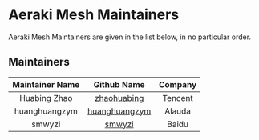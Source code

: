 <!--
# Copyright Aeraki Authors
#
# Licensed under the Apache License, Version 2.0 (the "License");
# you may not use this file except in compliance with the License.
# You may obtain a copy of the License at
#
#     http://www.apache.org/licenses/LICENSE-2.0
#
# Unless required by applicable law or agreed to in writing, software
# distributed under the License is distributed on an "AS IS" BASIS,
# WITHOUT WARRANTIES OR CONDITIONS OF ANY KIND, either express or implied.
# See the License for the specific language governing permissions and
# limitations under the License.
-->

# Aeraki Mesh Maintainers

Aeraki Mesh Maintainers are given in the list below, in no particular order.

## Maintainers

| Maintainer Name |                  Github Name                     |      Company      |
| :-------------: | :----------------------------------------------: | :---------------: |
|   Huabing Zhao  | [zhaohuabing](https://github.com/zhaohuabing)    |      Tencent      |
|   huanghuangzym | [huanghuangzym](https://github.com/huanghuangzym)|      Alauda       |
|   smwyzi        | [smwyzi](https://github.com/smwyzi)              |      Baidu        |
